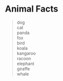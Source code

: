 # Animal Facts

> dog  
> cat  
> panda  
> fox  
> bird  
> koala  
> kangaroo  
> racoon  
> elephant  
> giraffe  
> whale  